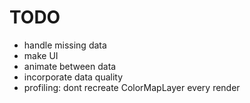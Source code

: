TODO
====

- handle missing data
- make UI
- animate between data
- incorporate data quality
- profiling: dont recreate ColorMapLayer every render
